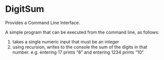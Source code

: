 # DigitSum
Provides a Command Line Interface.

A simple program that can be executed from the command line, as follows:
1. takes a single numeric input that must be an integer
2. using recursion, writes to the console the sum of the digits in that number.
  e.g. entering 17 prints “8” and entering 1234 prints “10”
